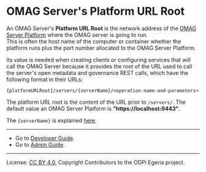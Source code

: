 <!-- SPDX-License-Identifier: CC-BY-4.0 -->
<!-- Copyright Contributors to the ODPi Egeria project. -->


# OMAG Server's Platform URL Root

An OMAG Server's **Platform URL Root** is the network address of the [OMAG Server
Platform](omag-server-platform.md) where the OMAG server is going to run.  
This is often the host name of the computer or container whether the platform runs plus the
port number allocated to the OMAG Server Platform.

Its value is needed when creating clients or configuring services that will call the OMAG Server
because it provides the root of the URL used to call the server's 
open metadata and governance REST calls, which have the following format
in their URLs:

```text
{platformURLRoot}/servers/{serverName}/<operation-name-and-parameters>
```

The platform URL root is the content of the URL prior to `/servers/`.
The default value an OMAG Server Platform is **"https://localhost:9443"**.

The `{serverName}` is explained [here](server-name.md).

----
* Go to [Developer Guide](../../../../open-metadata-publication/website/developer-guide).
* Go to [Admin Guide](../user).


----
License: [CC BY 4.0](https://creativecommons.org/licenses/by/4.0/),
Copyright Contributors to the ODPi Egeria project.